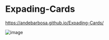 # Expading-Cards


https://andebarbosa.github.io/Expading-Cards/

![image](https://user-images.githubusercontent.com/99770532/220408831-b20e031d-729d-4ad1-8cfc-b53f8ce7cc0e.png)
